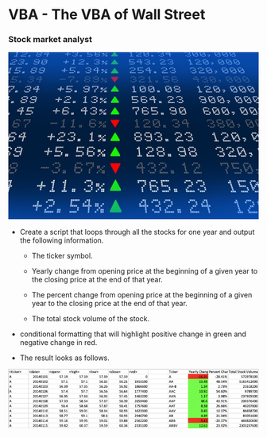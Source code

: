 # VBA - The VBA of Wall Street




### Stock market analyst

![stock Market](Images/stockmarket.jpg)


* Create a script that loops through all the stocks for one year and output the following information.

  * The ticker symbol.

  * Yearly change from opening price at the beginning of a given year to the closing price at the end of that year.

  * The percent change from opening price at the beginning of a given year to the closing price at the end of that year.

  * The total stock volume of the stock.

* conditional formatting that will highlight positive change in green and negative change in red.

* The result looks as follows.

![moderate_solution](Images/moderate_solution.png)

